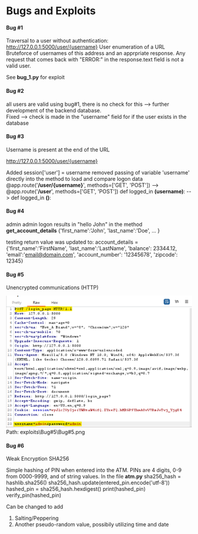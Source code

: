 # Bugs and Exploits

#### Bug #1

Traversal to a user without authentication:
<http://127.0.0.1:5000/user/{username}>
User enumeration of a URL
Bruteforce of usernames of this address and an apprpriate response.  Any request that comes back with "ERROR:" in the response.text field is not a valid user.

See **bug_1.py** for exploit

#### Bug #2

all users are valid using bug#1, there is no check for this --> further development of the backend database.  
Fixed --> check is made in the "username" field for if the user exists in the database

#### Bug #3

Username is present at the end of the URL

<http://127.0.0.1:5000/user/{username}>

Added session['user'] = username
removed passing of variable 'username' directly into the method to load and compare logon data
@app.route('**/user/{username}**', methods=['GET', 'POST']) --> @app.route('**/user**', methods=['GET', 'POST'])
def logged_in **(username)**: --> def logged_in **()**:

#### Bug #4

admin admin logon results in "hello John"
in the method **get_account_details**
{'first_name':'John',
'last_name':'Doe',
...
}

testing return value was updated to:
    account_details = {'first_name':'FirstName',
                       'last_name':'LastName',
                       'balance': 23344.12,
                       'email':'<email@domain.com>',
                       'account_number': '12345678',
                       'zipcode': 12345}

#### Bug #5

Unencrypted communications (HTTP)

![Bug#5 Http](https://github.com/ggarcz1/bank_atm/blob/main/exploits/Bug%235/Bug%235.png?raw=true)
Path: exploits\Bug#5\Bug#5.png

#### Bug #6

Weak Encryption SHA256

Simple hashing of PIN when entered into the ATM.
PINs are 4 digits, 0-9 from 0000-9999, and of string values.
In the file **atm.py**
    sha256_hash = hashlib.sha256()
    sha256_hash.update(entered_pin.encode('utf-8'))
    hashed_pin = sha256_hash.hexdigest()
    print(hashed_pin)
    verify_pin(hashed_pin)

Can be changed to add
1. Salting/Peppering
2. Another pseudo-random value, possibily utilizing time and date
